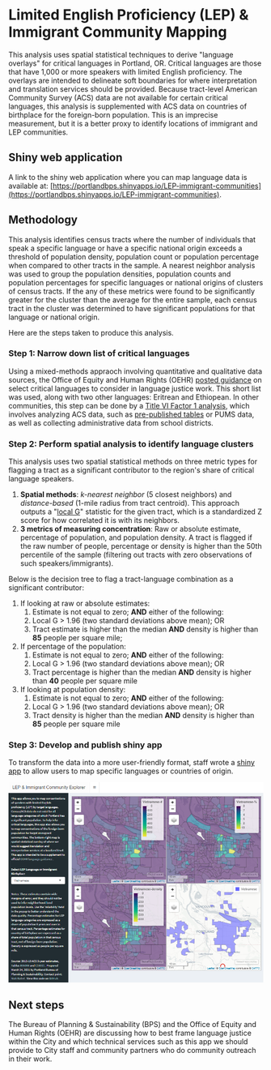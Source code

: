 # Limited English Proficiency (LEP) & Immigrant Community Mapping
This analysis uses spatial statistical techniques to derive "language overlays" for critical languages in Portland, OR. Critical languages are those that have 1,000 or more speakers with limited English proficiency. The overlays are intended to delineate soft boundaries for where interpretation and translation services should be provided. Because tract-level American Community Survey (ACS) data are not available for certain critical languages, this analysis is supplemented with ACS data on countries of birthplace for the foreign-born population. This is an imprecise measurement, but it is a better proxy to identify locations of immigrant and LEP communities.

## Shiny web application
A link to the shiny web application where you can map language data is available at:
[https://portlandbps.shinyapps.io/LEP-immigrant-communities](https://portlandbps.shinyapps.io/LEP-immigrant-communities).

## Methodology
This analysis identifies census tracts where the number of individuals that speak a specific language or have a specific national origin exceeds a threshold of population density, population count or population percentage when compared to other tracts in the sample. A nearest neighbor analysis was used to group the population densities, population counts and population percentages for specific languages or national origins of clusters of census tracts. If the any of these metrics were found to be significantly greater for the cluster than the average for the entire sample, each census tract in the cluster was determined to have significant populations for that language or national origin.

Here are the steps taken to produce this analysis.

### Step 1: Narrow down list of critical languages
Using a mixed-methods appraoch involving quantitative and qualitative data sources, the Office of Equity and Human Rights (OEHR) [posted guidance](https://www.portlandoregon.gov/oehr/80870) on select critical languages to consider in language justice work. This short list was used, along with two other languages: Eritrean and Ethiopean. In other communities, this step can be done by a [Title VI Factor 1 analysis](https://www.fhwa.dot.gov/civilrights/programs/title_vi/lep_fourfactor.cfm), which involves analyzing ACS data, such as [pre-published tables](https://data.census.gov/cedsci/table?q=ACSDT1Y2019.B16001&g=310M500US38900&tid=ACSDT1Y2019.B16001&hidePreview=true) or PUMS data, as well as collecting administrative data from school districts.

### Step 2: Perform spatial analysis to identify language clusters
This analysis uses two spatial statistical methods on three metric types for flagging a tract as a significant contributor to the region's share of critical language speakers.

1. **Spatial methods**: *k-nearest neighbor* (5 closest neighbors) and *distance-based* (1-mile radius from tract centroid). This approach outputs a "[local G](https://walker-data.com/2016/07/spatial-neighbors-in-r---an-interactive-illustration/)" statistic for the given tract, which is a standardized Z score for how correlated it is with its neighbors. 
2. **3 metrics of measuring concentration**: Raw or absolute estimate, percentage of population, and population density. A tract is flagged if the raw number of people, percentage or density is higher than the 50th percentile of the sample (filtering out tracts with zero observations of such speakers/immigrants).

Below is the decision tree to flag a tract-language combination as a significant contributor:

1. If looking at raw or absolute estimates:
    1. Estimate is not equal to zero; **AND** either of the following:
    2. Local G > 1.96 (two standard deviations above mean); OR
    3. Tract estimate is higher than the median **AND** density is higher than **85** people per square mile; 
2. If percentage of the population:
    1. Estimate is not equal to zero; **AND** either of the following:
    2. Local G > 1.96 (two standard deviations above mean); OR
    3. Tract percentage is higher than the median **AND** density is higher than **40** people per square mile
3. If looking at population density:
    1. Estimate is not equal to zero; **AND** either of the following:
    2. Local G > 1.96 (two standard deviations above mean); OR
    3. Tract density is higher than the median **AND** density is higher than **85** people per square mile

### Step 3: Develop and publish shiny app
To transform the data into a more user-friendly format, staff wrote a [shiny app](https://portlandbps.shinyapps.io/LEP-immigrant-communities) to allow users to map specific languages or countries of origin.

![Image of shiny app](https://github.com/BPSTechServices/lep-mapping/blob/main/images/lep_shiny_app_screenshot.PNG?raw=true)

## Next steps
The Bureau of Planning & Sustainability (BPS) and the Office of Equity and Human Rights (OEHR) are discussing how to best frame language justice within the City and which technical services such as this app we should provide to City staff and community partners who do community outreach in their work.